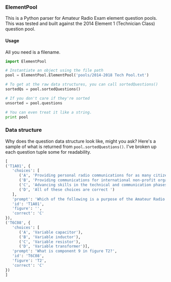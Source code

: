### ElementPool

This is a Python parser for Amateur Radio Exam element question pools. This was
tested and built against the 2014 Element 1 (Technician Class) question pool.

#### Usage

All you need is a filename.

```python
import ElementPool

# Instantiate an object using the file path
pool = ElementPool.ElementPool('pools/2014-2018 Tech Pool.txt')

# To get at the raw data structures, you can call sortedQuestions()
sortedQs = pool.sortedQuestions()

# If you don't care if they're sorted
unsorted = pool.questions

# You can even treat it like a string.
print pool
```

### Data structure

Why does the question data structure look like, might you ask? Here's a sample
of what is returned from `pool.sortedQuestions()`. I've broken up each question
tuple some for readability.

```python
[
('T1A01', {
   'choices': [
      ('A', 'Providing personal radio communications for as many citizens as possible'), 
      ('B', 'Providing communications for international non-profit organizations'), 
      ('C', 'Advancing skills in the technical and communication phases of the radio art'), 
      ('D', 'All of these choices are correct ')
   ], 
   'prompt': 'Which of the following is a purpose of the Amateur Radio Service as stated in the FCC rules and regulations?', 
   'id': 'T1A01', 
   'figure': '', 
   'correct': 'C'
}), 
('T6C08', {
   'choices': [
      ('A', 'Variable capacitor'), 
      ('B', 'Variable inductor'), 
      ('C', 'Variable resistor'), 
      ('D', 'Variable transformer')], 
   'prompt': 'What is component 9 in figure T2?', 
   'id': 'T6C08', 
   'figure': 'T2', 
   'correct': 'C'
})
]
```
